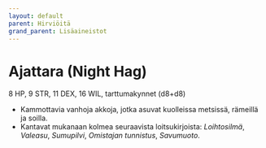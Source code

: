 ```yaml
---
layout: default
parent: Hirviöitä
grand_parent: Lisäaineistot
---
```


# Ajattara (Night Hag)

8 HP, 9 STR, 11 DEX, 16 WIL, tarttumakynnet (d8+d8)

- Kammottavia vanhoja akkoja, jotka asuvat kuolleissa metsissä, rämeillä ja soilla.
- Kantavat mukanaan kolmea seuraavista loitsukirjoista: _Loihtosilmä_, _Valeasu_, _Sumupilvi_, _Omistajan tunnistus_, _Savumuoto_.

